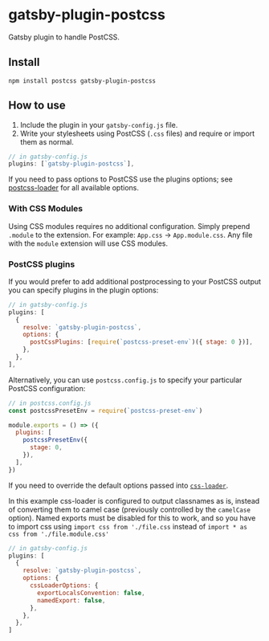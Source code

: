 # gatsby-plugin-postcss

Gatsby plugin to handle PostCSS.

## Install

`npm install postcss gatsby-plugin-postcss`

## How to use

1.  Include the plugin in your `gatsby-config.js` file.
2.  Write your stylesheets using PostCSS (`.css` files) and require or import them as normal.

```javascript
// in gatsby-config.js
plugins: [`gatsby-plugin-postcss`],
```

If you need to pass options to PostCSS use the plugins options; see [postcss-loader](https://github.com/postcss/postcss-loader) for all available options.

### With CSS Modules

Using CSS modules requires no additional configuration. Simply prepend `.module` to the extension. For example: `App.css` -> `App.module.css`.
Any file with the `module` extension will use CSS modules.

### PostCSS plugins

If you would prefer to add additional postprocessing to your PostCSS output you can specify plugins in the plugin options:

```javascript
// in gatsby-config.js
plugins: [
  {
    resolve: `gatsby-plugin-postcss`,
    options: {
      postCssPlugins: [require(`postcss-preset-env`)({ stage: 0 })],
    },
  },
],
```

Alternatively, you can use `postcss.config.js` to specify your particular PostCSS configuration:

```javascript
// in postcss.config.js
const postcssPresetEnv = require(`postcss-preset-env`)

module.exports = () => ({
  plugins: [
    postcssPresetEnv({
      stage: 0,
    }),
  ],
})
```

If you need to override the default options passed into [`css-loader`](https://github.com/webpack-contrib/css-loader).

In this example css-loader is configured to output classnames as is, instead of converting them to camel case (previously controlled by the `camelCase` option). Named exports must be disabled for this to work, and so you have to import css using `import css from './file.css` instead of `import * as css from './file.module.css'`

```javascript
// in gatsby-config.js
plugins: [
  {
    resolve: `gatsby-plugin-postcss`,
    options: {
      cssLoaderOptions: {
        exportLocalsConvention: false,
        namedExport: false,
      },
    },
  },
]
```

